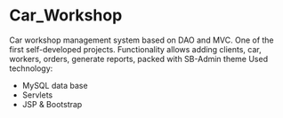 # Car_Workshop
Car workshop management system based on DAO and MVC.
One of the first self-developed projects.
Functionality allows adding clients, car, workers, orders, generate reports, packed with SB-Admin theme
Used technology:
<ul>
<li> MySQL data base</li>
<li> Servlets </li>
<li> JSP & Bootstrap </li>
</ul>
